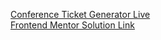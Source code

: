 [Conference Ticket Generator Live](https://ulasdenizalkisx.github.io/Conference-Ticket-Generator/) <br>
[Frontend Mentor Solution Link](https://www.frontendmentor.io/solutions/conference-ticket-generator-solution-XzCAehAL2D)

